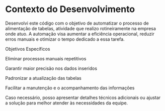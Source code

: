 # Contexto do Desenvolvimento
  Desenvolvi este código com o objetivo de automatizar o processo de alimentação de tabelas, atividade que realizo rotineiramente na empresa onde atuo. A automação visa aumentar a eficiência operacional, reduzir erros manuais e otimizar o tempo dedicado a essa tarefa.

Objetivos Específicos

Eliminar processos manuais repetitivos

Garantir maior precisão nos dados inseridos

Padronizar a atualização das tabelas

Facilitar a manutenção e o acompanhamento das informações

Caso necessário, posso apresentar detalhes técnicos adicionais ou ajustar a solução para melhor atender às necessidades da equipe.
